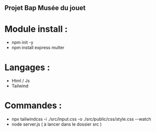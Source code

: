 ## Projet Bap Musée du jouet

# Module install :

- npm init -y
- npm install express multer

# Langages :

- Html / Js
- Tailwind

# Commandes :

- npx tailwindcss -i ./src/input.css -o ./src/public/css/style.css --watch
- node server.js ( à lancer dans le dossier src )
